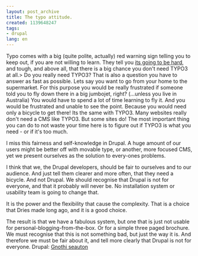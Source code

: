 ```yaml
---
layout: post_archive
title: The typo attitude.
created: 1139648247
tags:
- drupal
lang: en
---
```

Typo comes with a big (quite polite, actually) red warning sign telling you to keep out, if you are not willing to learn. They tell you [its going to be hard](http://typo3.org/about/new-to-typo3/), and tough, and above all, that there is a big chance you don't need TYPO3 at all.> Do you really need TYPO3? That is also a question you have to answer as fast as possible. Lets say you want to go from your home to the supermarket. For this purpose you would be really frustrated if someone told you to fly down there in a big jumbojet, right? (...unless you live in Australia)  You would have to spend a lot of time learning to fly it. And you would be frustrated and unable to see the point. Because you would need only a bicycle to get there! Its the same with TYPO3. Many websites really don't need a CMS like TYPO3. But some sites do! The most important thing you can do to not waste your time here is to figure out if TYPO3 is what you need - or if it's too much.

I miss this fairness and self-knowledge in Drupal. A huge amount of our users might be better off with movable type, or another, more focused CMS, yet we present ourselves as the solution to every-ones problems.

I think that we, the Drupal developers, should be fair to ourselves and to our audience. And just tell them clearer and more often, that they need a bicycle. And not Drupal. We should recognise that Drupal is not for everyone, and that it probably will never be. No installation system or usability team is going to change that.

It is the power and the flexibility that cause the complexity. That is a choice that Dries made long ago, and it is a good choice.

The result is that we have a fabulous system, but one that is just not usable for personal-blogging-from-the-box. Or for a simple three paged brochure. We must recognise that this is not something bad, but just the way it is. And therefore we must be fair about it, and tell more clearly that Drupal is not for everyone. Drupal: [Gnothi seauton](http://en.wikipedia.org/wiki/Gnothi_seauton)
